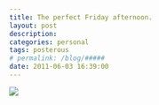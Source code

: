 ```yaml
---
title: The perfect Friday afternoon. 
layout: post
description:  
categories: personal
tags: posterous
# permalink: /blog/#####
date: 2011-06-03 16:39:00
---
```


![](/img/2011/06/27201601-image.jpg)